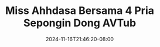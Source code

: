 --- 
title: "Miss Ahhdasa Bersama 4 Pria Sepongin Dong AVTub"
description: "video bokeh Miss Ahhdasa Bersama 4 Pria Sepongin Dong AVTub instagram    "
date: 2024-11-16T21:46:20-08:00
file_code: "u1m2wjb0dmj9"
draft: false
cover: "6vf8xaqbv6ms05k6.jpg"
tags: ["Miss", "Ahhdasa", "Bersama", "Pria", "Sepongin", "Dong", "AVTub", "bokep-indo", "bokep-viral", "bokep-ig"]
length: 2005
fld_id: "1482911"
foldername: "Ahh dasa  labilasa update"
categories: ["Ahh dasa  labilasa update"]
views: 0
---